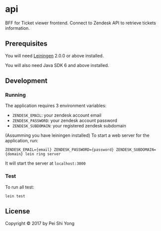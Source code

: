 # api

BFF for Ticket viewer frontend. Connect to Zendesk API to retrieve tickets information.

## Prerequisites

You will need [Leiningen][] 2.0.0 or above installed.

[leiningen]: https://github.com/technomancy/leiningen

You will also need Java SDK 6 and above installed.

## Development

### Running

The application requires 3 environment variables:

 * `ZENDESK_EMAIL`: your zendesk account email
 * `ZENDESK_PASSWORD`: your zendesk account password
 * `ZENDESK_SUBDOMAIN`: your registered zendesk subdomain

(Assumming you have leiningen installed) To start a web server for the application, run:

```
ZENDESK_EMAIL={email} ZENDESK_PASSWORD={password} ZENDESK_SUBDOMAIN={domain} lein ring server
```

It will start the server at `localhost:3000`

### Test

To run all test:

    lein test

## License

Copyright © 2017 by Pei Shi Yong
